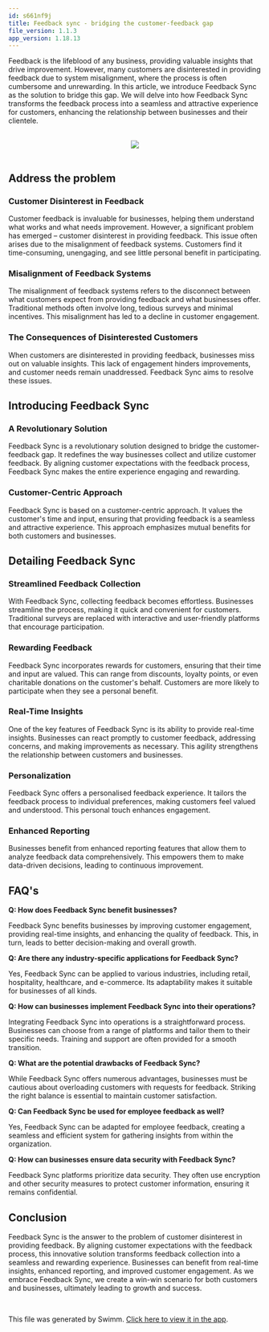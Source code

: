 ```yaml
---
id: s661nf9j
title: Feedback sync - bridging the customer-feedback gap
file_version: 1.1.3
app_version: 1.18.13
---
```


Feedback is the lifeblood of any business, providing valuable insights that drive improvement. However, many customers are disinterested in providing feedback due to system misalignment, where the process is often cumbersome and unrewarding. In this article, we introduce Feedback Sync as the solution to bridge this gap. We will delve into how Feedback Sync transforms the feedback process into a seamless and attractive experience for customers, enhancing the relationship between businesses and their clientele.

<br/>

<div align="center"><img src="https://firebasestorage.googleapis.com/v0/b/swimmio-content/o/repositories%2FZ2l0aHViJTNBJTNBcGVhY29jay1ibG9ncyUzQSUzQVBlYWNvY2stSW5kaWE%3D%2F46a4831d-6ef5-4926-8adc-6178a67ee0f3.png?alt=media&token=473efc4a-cc51-4f3f-9c95-5f8a90e7afc8" style="width:'100%'"/></div>

<br/>

## **Address the problem**

### **Customer Disinterest in Feedback**

Customer feedback is invaluable for businesses, helping them understand what works and what needs improvement. However, a significant problem has emerged – customer disinterest in providing feedback. This issue often arises due to the misalignment of feedback systems. Customers find it time-consuming, unengaging, and see little personal benefit in participating.

### **Misalignment of Feedback Systems**

The misalignment of feedback systems refers to the disconnect between what customers expect from providing feedback and what businesses offer. Traditional methods often involve long, tedious surveys and minimal incentives. This misalignment has led to a decline in customer engagement.

### **The Consequences of Disinterested Customers**

When customers are disinterested in providing feedback, businesses miss out on valuable insights. This lack of engagement hinders improvements, and customer needs remain unaddressed. Feedback Sync aims to resolve these issues.

## **Introducing Feedback Sync**

### **A Revolutionary Solution**

Feedback Sync is a revolutionary solution designed to bridge the customer-feedback gap. It redefines the way businesses collect and utilize customer feedback. By aligning customer expectations with the feedback process, Feedback Sync makes the entire experience engaging and rewarding.

### **Customer-Centric Approach**

Feedback Sync is based on a customer-centric approach. It values the customer's time and input, ensuring that providing feedback is a seamless and attractive experience. This approach emphasizes mutual benefits for both customers and businesses.

## **Detailing Feedback Sync**

### **Streamlined Feedback Collection**

With Feedback Sync, collecting feedback becomes effortless. Businesses streamline the process, making it quick and convenient for customers. Traditional surveys are replaced with interactive and user-friendly platforms that encourage participation.

### **Rewarding Feedback**

Feedback Sync incorporates rewards for customers, ensuring that their time and input are valued. This can range from discounts, loyalty points, or even charitable donations on the customer's behalf. Customers are more likely to participate when they see a personal benefit.

### **Real-Time Insights**

One of the key features of Feedback Sync is its ability to provide real-time insights. Businesses can react promptly to customer feedback, addressing concerns, and making improvements as necessary. This agility strengthens the relationship between customers and businesses.

### **Personalization**

Feedback Sync offers a personalised feedback experience. It tailors the feedback process to individual preferences, making customers feel valued and understood. This personal touch enhances engagement.

### **Enhanced Reporting**

Businesses benefit from enhanced reporting features that allow them to analyze feedback data comprehensively. This empowers them to make data-driven decisions, leading to continuous improvement.

## **FAQ's**

**Q: How does Feedback Sync benefit businesses?**

Feedback Sync benefits businesses by improving customer engagement, providing real-time insights, and enhancing the quality of feedback. This, in turn, leads to better decision-making and overall growth.

**Q: Are there any industry-specific applications for Feedback Sync?**

Yes, Feedback Sync can be applied to various industries, including retail, hospitality, healthcare, and e-commerce. Its adaptability makes it suitable for businesses of all kinds.

**Q: How can businesses implement Feedback Sync into their operations?**

Integrating Feedback Sync into operations is a straightforward process. Businesses can choose from a range of platforms and tailor them to their specific needs. Training and support are often provided for a smooth transition.

**Q: What are the potential drawbacks of Feedback Sync?**

While Feedback Sync offers numerous advantages, businesses must be cautious about overloading customers with requests for feedback. Striking the right balance is essential to maintain customer satisfaction.

**Q: Can Feedback Sync be used for employee feedback as well?**

Yes, Feedback Sync can be adapted for employee feedback, creating a seamless and efficient system for gathering insights from within the organization.

**Q: How can businesses ensure data security with Feedback Sync?**

Feedback Sync platforms prioritize data security. They often use encryption and other security measures to protect customer information, ensuring it remains confidential.

## **Conclusion**

Feedback Sync is the answer to the problem of customer disinterest in providing feedback. By aligning customer expectations with the feedback process, this innovative solution transforms feedback collection into a seamless and rewarding experience. Businesses can benefit from real-time insights, enhanced reporting, and improved customer engagement. As we embrace Feedback Sync, we create a win-win scenario for both customers and businesses, ultimately leading to growth and success.

<br/>

This file was generated by Swimm. [Click here to view it in the app](https://app.swimm.io/repos/Z2l0aHViJTNBJTNBcGVhY29jay1ibG9ncyUzQSUzQVBlYWNvY2stSW5kaWE=/docs/s661nf9j).
